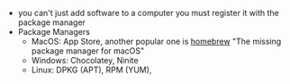 * you can't just add software to a computer you must register it with the package manager
* Package Managers
  * MacOS: App Store, another popular one is [homebrew](https://brew.sh/) "The missing package manager for macOS"
  * Windows: Chocolatey, Ninite
  * Linux: DPKG (APT), RPM (YUM),  
